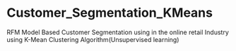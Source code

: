 # Customer_Segmentation_KMeans
RFM Model Based Customer Segmentation using in the online retail Industry using K-Mean Clustering Algorithm(Unsupervised learning)
